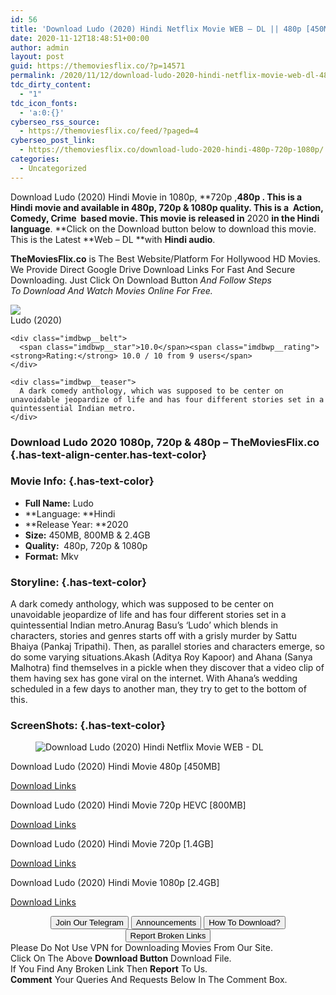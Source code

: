 ```yaml
---
id: 56
title: 'Download Ludo (2020) Hindi Netflix Movie WEB – DL || 480p [450MB] || 720p [800MB] || 1080p [2.4GB]'
date: 2020-11-12T18:48:51+00:00
author: admin
layout: post
guid: https://themoviesflix.co/?p=14571
permalink: /2020/11/12/download-ludo-2020-hindi-netflix-movie-web-dl-480p-450mb-720p-800mb-1080p-2-4gb/
tdc_dirty_content:
  - "1"
tdc_icon_fonts:
  - 'a:0:{}'
cyberseo_rss_source:
  - https://themoviesflix.co/feed/?paged=4
cyberseo_post_link:
  - https://themoviesflix.co/download-ludo-2020-hindi-480p-720p-1080p/
categories:
  - Uncategorized
---
```

Download Ludo&nbsp;(2020) Hindi Movie in&nbsp;1080p,&nbsp;**720p ,**480p&nbsp;. This is a Hindi movie and available in&nbsp;**480p, 720p & 1080p**&nbsp;quality. This is a &nbsp;**Action, Comedy, Crime**&nbsp;&nbsp;based movie. This movie is released in**&nbsp;2020&nbsp;**in the Hindi language**.&nbsp;**Click on the Download button below to download this movie. This is the Latest&nbsp;**Web – DL&nbsp;**with&nbsp;**Hindi audio**.

**TheMoviesFlix.co**&nbsp;is The Best Website/Platform For Hollywood HD Movies. We Provide Direct Google Drive Download Links For Fast And Secure Downloading. Just Click On Download Button&nbsp;_And Follow Steps To&nbsp;Download And Watch Movies Online For Free._

<div class="imdbwp imdbwp--movie dark">
  <div class="imdbwp__thumb">
    <a class="imdbwp__link" target="_blank" title="Ludo" href="https://www.imdb.com/title/tt7212754/" rel="nofollow noopener noreferrer"><img class="imdbwp__img" src="https://m.media-amazon.com/images/M/MV5BMDhjNDRhODMtNmMwMS00ODc4LWE1YmItMTBmYjhiZWZjMjk2XkEyXkFqcGdeQXVyODE5NzE3OTE@._V1_SX300.jpg" /></a>
  </div>
  
  <div class="imdbwp__content">
    <div class="imdbwp__header">
      <span class="imdbwp__title">Ludo</span> (2020)
    </div>
    
    <div class="imdbwp__belt">
      <span class="imdbwp__star">10.0</span><span class="imdbwp__rating"><strong>Rating:</strong> 10.0 / 10 from 9 users</span>
    </div>
    
    <div class="imdbwp__teaser">
      A dark comedy anthology, which was supposed to be center on unavoidable jeopardize of life and has four different stories set in a quintessential Indian metro.
    </div>
  </div>
</div>

### Download Ludo&nbsp;2020 1080p, 720p & 480p – TheMoviesFlix.co {.has-text-align-center.has-text-color}

### Movie Info: {.has-text-color}

  * **Full Name:**&nbsp;Ludo
  * **Language:&nbsp;**Hindi
  * **Release Year:&nbsp;**2020
  * **Size:**&nbsp;450MB, 800MB & 2.4GB
  * **Quality:&nbsp;**&nbsp;480p, 720p & 1080p
  * **Format:**&nbsp;Mkv

### Storyline: {.has-text-color}

A dark comedy anthology, which was supposed to be center on unavoidable jeopardize of life and has four different stories set in a quintessential Indian metro.Anurag Basu’s ‘Ludo’ which blends in characters, stories and genres starts off with a grisly murder by Sattu Bhaiya (Pankaj Tripathi). Then, as parallel stories and characters emerge, so do some varying situations.Akash (Aditya Roy Kapoor) and Ahana (Sanya Malhotra) find themselves in a pickle when they discover that a video clip of them having sex has gone viral on the internet. With Ahana’s wedding scheduled in a few days to another man, they try to get to the bottom of this.

### ScreenShots: {.has-text-color}

<div class="wp-block-image">
  <figure class="aligncenter"><img src="https://myimg.bid/images/2020/11/12/Ludo.2020.720p.NF.WEB-DL.HIN.DDP5.1.x264-HDHub4u.CC.mkv.jpg" alt="Download Ludo (2020) Hindi Netflix Movie WEB - DL" /></figure>
</div>

<p class="has-text-align-center has-text-color has-medium-font-size">
  Download Ludo (2020) Hindi Movie 480p [450MB]
</p>

<span class="mb-center maxbutton-3-center"><span class="maxbutton-3-container mb-container"><a class="maxbutton-3 maxbutton maxbutton-post-button" target="_blank" rel="nofollow noopener noreferrer" href="https://coinquint.com/a19974/"><span class="mb-text">Download Links</span></a></span></span>

<p class="has-text-align-center has-text-color has-medium-font-size">
  Download Ludo (2020) Hindi Movie 720p HEVC [800MB]
</p>

<span class="mb-center maxbutton-3-center"><span class="maxbutton-3-container mb-container"><a class="maxbutton-3 maxbutton maxbutton-post-button" target="_blank" rel="nofollow noopener noreferrer" href="https://coinquint.com/a19976/"><span class="mb-text">Download Links</span></a></span></span>

<p class="has-text-align-center has-text-color has-medium-font-size">
  Download Ludo (2020) Hindi Movie 720p [1.4GB]
</p>

<span class="mb-center maxbutton-3-center"><span class="maxbutton-3-container mb-container"><a class="maxbutton-3 maxbutton maxbutton-post-button" target="_blank" rel="nofollow noopener noreferrer" href="https://coinquint.com/a19978/"><span class="mb-text">Download Links</span></a></span></span>

<p class="has-text-align-center has-text-color has-medium-font-size">
  Download Ludo (2020) Hindi Movie 1080p [2.4GB]
</p>

<span class="mb-center maxbutton-3-center"><span class="maxbutton-3-container mb-container"><a class="maxbutton-3 maxbutton maxbutton-post-button" target="_blank" rel="nofollow noopener noreferrer" href="https://coinquint.com/a19980/"><span class="mb-text">Download Links</span></a></span></span>

<center>
</center>

<center>
  <a href="https://t.me/themoviesflixcom" target="_blank" data-wpel-link="external" rel="nofollow external noopener noreferrer"><button class="button button5">Join Our Telegram</button></a> <a href="https://themoviesflix.co/download-ludo-2020-hindi-480p-720p-1080p/#" target="_blank" data-wpel-link="external" rel="nofollow external noopener noreferrer"><button class="button button5">Announcements</button></a> <a href="https://themoviesflix.com/how-to-download/" target="_blank" data-wpel-link="external" rel="nofollow external noopener noreferrer"><button class="button button5">How To Download?</button></a> <a href="https://themoviesflix.co/download-ludo-2020-hindi-480p-720p-1080p/#" target="_blank" data-wpel-link="external" rel="nofollow external noopener noreferrer"><button class="button button5">Report Broken Links</button></a>
</center>

<div class="alert alert-danger">
  Please Do Not Use VPN for Downloading Movies From Our Site.
</div>

<div class="alert alert-success">
  Click On The Above <strong>Download Button</strong> Download File.
</div>

<div class="alert alert-warning">
  If You Find Any Broken Link Then <strong>Report</strong> To Us.
</div>

<div class="alert alert-info">
  <strong>Comment</strong> Your Queries And Requests Below In The Comment Box.
</div>